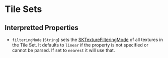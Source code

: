 #  Tile Sets

## Interpretted Properties

 - `filteringMode` (`String`) sets the [SKTextureFilteringMode](https://developer.apple.com/documentation/spritekit/sktexturefilteringmode) of all textures in the Tile Set. It defaults to `linear` if the property is not specified or cannot be parsed. If set to `nearest` it will use that.  

